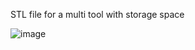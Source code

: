 STL file for a multi tool with storage space

![image](https://github.com/tooltechgeek/tool-prototypes/assets/158748916/840fea12-c744-4289-84c0-1bd8ed082dd7)
